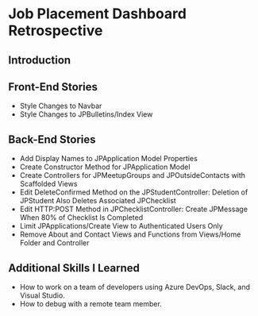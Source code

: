 # Job Placement Dashboard Retrospective
## Introduction
## Front-End Stories
* Style Changes to Navbar
* Style Changes to JPBulletins/Index View
## Back-End Stories
* Add Display Names to JPApplication Model Properties
* Create Constructor Method for JPApplication Model
* Create Controllers for JPMeetupGroups and JPOutsideContacts with Scaffolded Views
* Edit DeleteConfirmed Method on the JPStudentController: Deletion of JPStudent Also Deletes Associated JPChecklist
* Edit HTTP:POST Method in JPChecklistController: Create JPMessage When 80% of Checklist Is Completed
* Limit JPApplications/Create View to Authenticated Users Only
* Remove About and Contact Views and Functions from Views/Home Folder and Controller
## Additional Skills I Learned
* How to work on a team of developers using Azure DevOps, Slack, and Visual Studio.
* How to debug with a remote team member.
